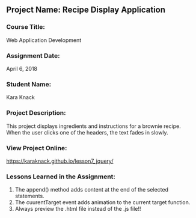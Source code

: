 ## Project Name:  Recipe Display Application

### Course Title:
Web Application Development

### Assignment Date:  
April 6, 2018

### Student Name:  
Kara Knack

### Project Description:
This project displays ingredients and instructions for a brownie recipe. When the user clicks one of the headers, the text fades in slowly.

### View Project Online:
https://karaknack.github.io/lesson7_jquery/ 

### Lessons Learned in the Assignment:
1. The append() method adds content at the end of the selected statements.
2. The cuurentTarget event adds animation to the current target function.
3. Always preview the .html file instead of the .js file!!

